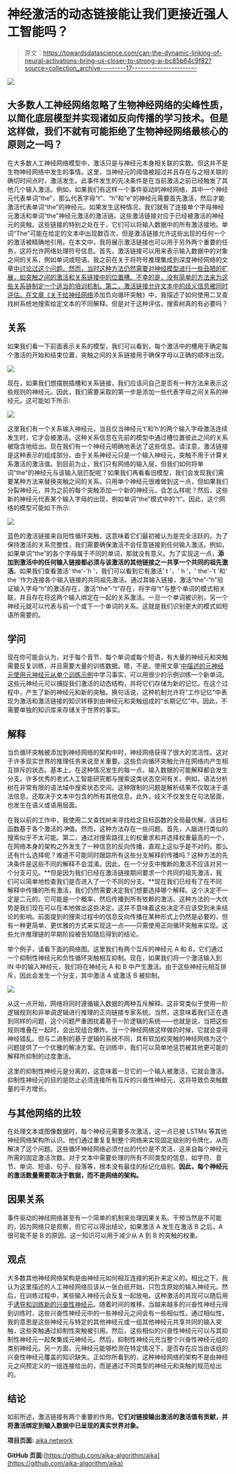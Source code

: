 # 神经激活的动态链接能让我们更接近强人工智能吗？

> 原文：<https://towardsdatascience.com/can-the-dynamic-linking-of-neural-activations-bring-us-closer-to-strong-ai-bc85b64c9f82?source=collection_archive---------17----------------------->

![](img/bbc97537358e6db0db7430421a442f86.png)

## 大多数人工神经网络忽略了生物神经网络的尖峰性质，以简化底层模型并实现诸如反向传播的学习技术。但是这样做，我们不就有可能拒绝了生物神经网络最核心的原则之一吗？

在大多数人工神经网络模型中，激活只是与神经元本身相关联的实数。但这并不是生物神经网络中发生的事情。这里，当神经元的阈值被超过并且存在与之相关联的确切时间点时，激活发生。此事件发生的先决条件是在当前激活之前已经触发了其他几个输入激活。例如，如果我们有这样一个事件驱动的神经网络，其中一个神经元代表单词“the”，那么代表字母“t”、“h”和“e”的神经元需要首先激活，然后才能激活代表单词“the”的神经元。如果发生这种情况，我们就有了连接单个字母神经元激活和单词“the”神经元激活的激活链。这些激活链接对应于已经被激活的神经元的突触。这些链接的特别之处在于，它们可以将输入数据中的所有激活接地。单词“The”可能在给定的文本中出现数百次，但是激活链接允许这些出现的任何一个的激活被精确地引用。在本文中，我将展示激活链接也可以用于另外两个重要的任务，这将允许网络处理符号信息。首先，激活链接可以用来表示输入数据中的对象之间的关系，例如单词或短语。我之前在关于将符号推理集成到深度神经网络的文章[中讨论过这个问题。然而，当时这种方法仍然需要对神经模型进行一些丑陋的扩展，如突触之间的激活和关系链接中的位置槽。不幸的是，没有简单的方法来为这些关系链制定一个适当的培训机制。第二，激活链接允许文本中的歧义信息被同时评估。在文章《](/on-integrating-symbolic-inference-into-deep-neural-networks-22ed13ebbba9)[关于给神经网络](https://medium.com/p/25a28409a6f2?source=post_stats_page---------------------------)添加负向循环突触》中，我描述了如何使用二叉查找树系统地搜索给定文本的不同解释。但是对于这种评估，搜索树真的有必要吗？

## 关系

如果我们看一下前面表示关系的模型，我们可以看到，每个激活中的槽用于确定每个激活的开始和结束位置，突触之间的关系链接用于确保字母以正确的顺序出现。

![](img/0107c5d137ae9d6a465e04593de9654f.png)

现在，如果我们想摆脱插槽和关系链接，我们应该问自己是否有一种方法来表示这些规则的神经元。因此，我们需要采取的第一步是添加一些代表字母之间关系的神经元。这可能如下所示:

![](img/92b7c7b70d2c495beed0311d8f87ddb3.png)

这里我们有一个关系输入神经元，当且仅当神经元‘t’和‘h’的两个输入字母激活连续发生时，它才会被激活。这种关系信息在先前的模型中通过槽位置彼此之间的关系被隐含地给出。现在我们有一个神经元明确地表达了这些信息。请注意，激活链接是这种表示的组成部分。由于关系神经元只是一个输入神经元，突触不用于计算关系激活的激活值。到目前为止，我们只有网络的输入层，但我们如何将单词“the”的神经元与该输入层匹配呢？如果我们再看看旧模型，我们会发现我们需要某种方法来替换突触之间的关系。只用单个神经元很难做到这一点，但如果我们分裂神经元，并为之前的每个突触添加一个新的神经元，会怎么样呢？然后，这些新的神经元代表某个输入字母的出现，例如单词“the”模式中的“t”。因此，这个网络的模型可能如下所示:

![](img/67616b9f0f202acb0530a552f9723221.png)

蓝色的激活链接来自阳性循环突触，这意味着它们最初被认为是完全活跃的。为了保持激活的关系完整性，我们需要确保激活不会任意链接到任何输入激活。例如，如果单词“the”的各个字母属于不同的单词，那就没有意义。为了实现这一点，**添加到激活中的任何输入链接都必须与该激活的其他链接之一共享一个共同的祖先激活**。如果我们查看激活' the'-'h '，我们可以看到它有激活' t '，' h '，' the'-'t '和' the '作为连接各个输入链接的共同祖先激活。通过其输入链接，激活“the”-“h”验证输入字母“h”的激活存在，激活“the”-“t”存在，将字母“t”与整个单词的模式相关联，并且存在将这两个输入绑定在一起的关系激活。一旦一个单词被识别，另一个神经元就可以代表与前一个或下一个单词的关系。这就是我们识别更大的模式如短语所需要的。

## 学问

现在你可能会认为，对于每个音节、每个单词或每个短语，有大量的神经元和突触需要反复训练，并且需要大量的训练数据。嗯，不是。使用文章'[中描述的元神经元使用元神经元从单个训练示例](/using-meta-neurons-to-learn-facts-from-a-single-training-example-781ca0b7424d)中学习事实，可以用很少的示例训练一个新单词。这些元神经元可以捕捉我们激活的动态结构，并将它们存储为新的记忆。在这个过程中，产生了新的神经元和新的突触。换句话说，这种机制允许将“工作记忆”中表现为激活和激活链接的知识转移到由神经元和突触组成的“长期记忆”中。因此，不需要单独的知识库来存储关于世界的事实。

## 解释

当负循环突触被添加到神经网络的架构中时，神经网络获得了很大的灵活性。这对于许多现实世界的推理任务来说至关重要。这些负向循环突触允许在网络内产生相互排斥的状态。基本上，在这种情况发生的每一点，输入数据的可能解释都会发生分支。许多优秀的老式人工智能研究都与搜索这类状态空间有关。例如，语法分析树在非常有限的语法域中搜索状态空间。这种限制的问题是解析结果不仅取决于语法信息，还取决于文本中包含的所有其他信息。此外，歧义不仅发生在句法层面，也发生在语义或语用层面。

在我以前的工作中，我使用二叉查找树来寻找给定目标函数的全局最优解，该目标函数基于各个激活的*净*值。然而，这种方法存在一些问题。首先，人脑进行类似的搜索似乎不太可能。第二，通过对搜索路径上的权重求和并选择权重最高的一个，在网络本身的架构之外发生了一种信息的反向传播，直观上这似乎是不对的。那么还有什么选择呢？难道不可能同时跟踪所有这些分支解释的传播吗？这种方法的先决条件是这些不同的解释不会混淆。因此，在一个分支中推断的激活不应该对另一个分支可见。**但是因为我们已经在激活链接期间要求一个共同的祖先激活，我们可以简单地检查我们是否进入了一个不同的分支。**现在我们已经有了在不同解释中传播的所有激活，我们仍然需要决定我们想要选择哪个解释。这个决定不一定是二元的。它可能是一个概率，然后传播到所有依赖的激活。这种方法的一大优势是我们现在可以在本地做出这些决定。这并不意味着这些决定不应该受到未来结论的影响。前面提到的搜索过程中的信息反向传播在某种形式上仍然是必要的，但有一种更简单、更优雅的方式来实现这一点——只需使用正向循环突触来实现。这些允许推理链的早期阶段被告知随后得到的结论。

举个例子，请看下面的网络图。这里我们有两个互斥的神经元 A 和 B，它们通过一个抑制性神经元和负性循环突触相互抑制。现在，如果我们将一个激活输入到 IN 中的输入神经元，我们将在神经元 A 和 B 中产生激活。由于这些神经元相互排斥，因此会发生一个分支，其中激活 A 或激活 B 被抑制。

![](img/5064ab3cfb44b7d61e055f11e5569c10.png)

从这一点开始，网络将同时遵循输入数据的两种互斥解释。这非常类似于使用一阶逻辑规则和非单调逻辑进行推理的正向链接专家系统。当然，这意味着我们正在遇到同样的问题，这个问题严重困扰着基于一阶逻辑的系统——也就是说，当把这些规则堆叠在一起时，会出现组合爆炸。当一个神经网络这样做的时候，它就会变得神经错乱。但与二进制的基于逻辑的系统不同，具有软加权突触的神经网络为这个问题提供了一个优雅的解决方案。在训练中，我们可以简单地惩罚被其他更可能的解释所抑制的过度激活。

这里的抑制性神经元是分离的，这意味着一旦它的一个输入被激活，它就会激活。抑制性神经元的目的是防止必须连接所有互斥的兴奋性神经元，这将导致负突触数量的平方增长。

## 与其他网络的比较

在处理文本或图像数据时，每个神经元需要多次激活，这一点已被 LSTMs 等其他神经网络架构所认识。他们通过重复复制整个网络来实现固定级别的令牌化，从而解决了这个问题。这些循环神经网络必须付出的代价是不灵活，这来自每个神经元所需的固定激活次数。对于文本中需要处理的所有不同类型的信息，如字符、音节、单词、短语、句子、段落等，根本没有最佳的标记化级别。**因此，每个神经元的激活数量需要取决于数据，而不是网络的架构。**

## 因果关系

事件驱动的神经网络甚至有一个简单的机制来处理因果关系。干预当然是不可能的，因为网络只是观察，但它可以得出结论，如果激活 A 发生在激活 B 之后，A 很可能不是 B 的原因。这一知识可以用于减少从 A 到 B 的突触的权重。

## 观点

大多数其他神经网络架构是由神经元如何相互连接的拓扑来定义的。相比之下，我认为这里描述的人工神经网络应该从一张白纸开始，只包含原始的输入神经元。然后，在训练过程中，某些输入神经元会反复一起放电。这种激活的共现可以随后用于[诱导和训练新的兴奋性神经元](/using-information-gain-for-the-unsupervised-training-of-excitatory-neurons-e069eb90245b)。随着时间的推移，当越来越多的兴奋性神经元得到训练时，这些兴奋性神经元中的一些神经元之间会有一些相似性。通过相似性，我的意思是这些神经元与特定的其他神经元或一组其他神经元共享共同的输入突触，这些突触通过抑制性突触被引用。然后，这些相似的兴奋性神经元可以与其抑制性神经元一起聚集成元神经元。然后，抑制性神经元充当整个兴奋性神经元组的类别神经元。另一方面，元神经元能够检测在特定情况下，是否存在应当由该组的兴奋性神经元覆盖的知识缺失。正如你所看到的，这种神经网络的架构不是由神经元之间预定义的一组连接给出的，而是通过不同类型的神经元和突触的规范给出的。

## 结论

如前所述，激活链接有两个重要的作用。**它们对链接输出激活的激活值有贡献，并将激活绑定到输入数据中已呈现的真实世界对象。**

**项目页面:** [aika.network](http://aika.network)

**GitHub 页面:**[https://github.com/aika-algorithm/aika](https://github.com/aika-algorithm/aika)